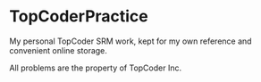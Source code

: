 TopCoderPractice
================

My personal TopCoder SRM work, kept for my own reference and convenient online storage.


All problems are the property of TopCoder Inc.
